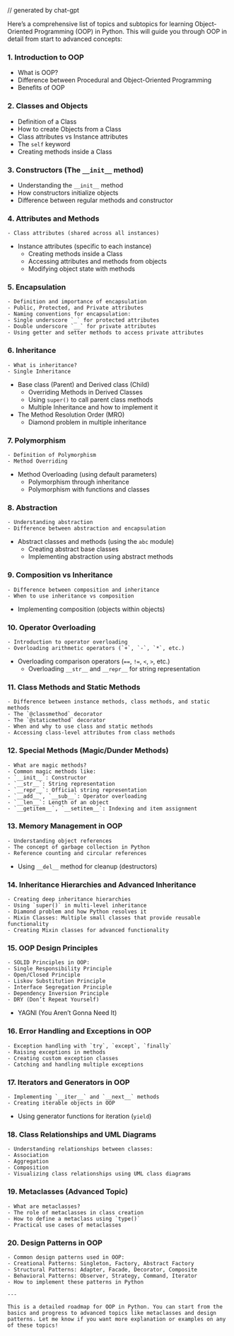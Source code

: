 // generated by chat-gpt

Here’s a comprehensive list of topics and subtopics for learning Object-Oriented Programming (OOP) in Python. This will guide you through OOP in detail from start to advanced concepts:

### 1. **Introduction to OOP**
- What is OOP?
- Difference between Procedural and Object-Oriented Programming
- Benefits of OOP

### 2. **Classes and Objects**
- Definition of a Class
- How to create Objects from a Class
- Class attributes vs Instance attributes
- The `self` keyword
- Creating methods inside a Class

### 3. **Constructors (The `__init__` method)**
- Understanding the `__init__` method
- How constructors initialize objects
- Difference between regular methods and constructor

### 4. **Attributes and Methods**
    - Class attributes (shared across all instances)
- Instance attributes (specific to each instance)
    - Creating methods inside a Class
    - Accessing attributes and methods from objects
    - Modifying object state with methods

### 5. **Encapsulation**
    - Definition and importance of encapsulation
    - Public, Protected, and Private attributes
    - Naming conventions for encapsulation:
    - Single underscore `_` for protected attributes
    - Double underscore `__` for private attributes
    - Using getter and setter methods to access private attributes

### 6. **Inheritance**
    - What is inheritance?
    - Single Inheritance
- Base class (Parent) and Derived class (Child)
    - Overriding Methods in Derived Classes
    - Using `super()` to call parent class methods
    - Multiple Inheritance and how to implement it
- The Method Resolution Order (MRO)
    - Diamond problem in multiple inheritance

### 7. **Polymorphism**
    - Definition of Polymorphism
    - Method Overriding
- Method Overloading (using default parameters)
    - Polymorphism through inheritance
    - Polymorphism with functions and classes

### 8. **Abstraction**
    - Understanding abstraction
    - Difference between abstraction and encapsulation
- Abstract classes and methods (using the `abc` module)
    - Creating abstract base classes
    - Implementing abstraction using abstract methods

### 9. **Composition vs Inheritance**
    - Difference between composition and inheritance
    - When to use inheritance vs composition
- Implementing composition (objects within objects)

### 10. **Operator Overloading**
    - Introduction to operator overloading
    - Overloading arithmetic operators (`+`, `-`, `*`, etc.)
- Overloading comparison operators (`==`, `!=`, `<`, `>`, etc.)
    - Overloading `__str__` and `__repr__` for string representation

### 11. **Class Methods and Static Methods**
    - Difference between instance methods, class methods, and static methods
    - The `@classmethod` decorator
    - The `@staticmethod` decorator
    - When and why to use class and static methods
    - Accessing class-level attributes from class methods

### 12. **Special Methods (Magic/Dunder Methods)**
    - What are magic methods?
    - Common magic methods like:
    - `__init__`: Constructor
    - `__str__`: String representation
    - `__repr__`: Official string representation
    - `__add__`, `__sub__`: Operator overloading
    - `__len__`: Length of an object
    - `__getitem__`, `__setitem__`: Indexing and item assignment

### 13. **Memory Management in OOP**
    - Understanding object references
    - The concept of garbage collection in Python
    - Reference counting and circular references
- Using `__del__` method for cleanup (destructors)

### 14. **Inheritance Hierarchies and Advanced Inheritance**
    - Creating deep inheritance hierarchies
    - Using `super()` in multi-level inheritance
    - Diamond problem and how Python resolves it
    - Mixin Classes: Multiple small classes that provide reusable functionality
    - Creating Mixin classes for advanced functionality

### 15. **OOP Design Principles**
    - SOLID Principles in OOP:
    - Single Responsibility Principle
    - Open/Closed Principle
    - Liskov Substitution Principle
    - Interface Segregation Principle
    - Dependency Inversion Principle
    - DRY (Don’t Repeat Yourself)
- YAGNI (You Aren’t Gonna Need It)

### 16. **Error Handling and Exceptions in OOP**
    - Exception handling with `try`, `except`, `finally`
    - Raising exceptions in methods
    - Creating custom exception classes
    - Catching and handling multiple exceptions

### 17. **Iterators and Generators in OOP**
    - Implementing `__iter__` and `__next__` methods
    - Creating iterable objects in OOP
- Using generator functions for iteration (`yield`)

### 18. **Class Relationships and UML Diagrams**
    - Understanding relationships between classes:
    - Association
    - Aggregation
    - Composition
    - Visualizing class relationships using UML class diagrams

### 19. **Metaclasses (Advanced Topic)**
    - What are metaclasses?
    - The role of metaclasses in class creation
    - How to define a metaclass using `type()`
    - Practical use cases of metaclasses

### 20. **Design Patterns in OOP**
    - Common design patterns used in OOP:
    - Creational Patterns: Singleton, Factory, Abstract Factory
    - Structural Patterns: Adapter, Facade, Decorator, Composite
    - Behavioral Patterns: Observer, Strategy, Command, Iterator
    - How to implement these patterns in Python

    ---

    This is a detailed roadmap for OOP in Python. You can start from the basics and progress to advanced topics like metaclasses and design patterns. Let me know if you want more explanation or examples on any of these topics!

